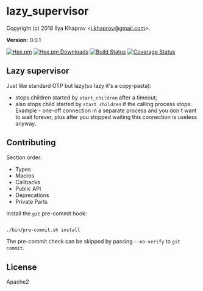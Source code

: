 

# lazy_supervisor #

Copyright (c) 2018 Ilya Khaprov <<i.khaprov@gmail.com>>.

__Version:__ 0.0.1

[![Hex.pm][Hex badge]][Hex link]
[![Hex.pm Downloads][Hex downloads badge]][Hex link]
[![Build Status][Travis badge]][Travis link]
[![Coverage Status][Coveralls badge]][Coveralls link]

## Lazy supervisor

Just like standard OTP but lazy(so lazy it's a copy-pasta):
 - stops children started by `start_children` after a timeout;
 - also stops child started by `start_children` if the calling process stops.
Example - one-off connection in a separate process and you don`t want to wait forever, plus after you
stopped waiting this connection is useless anyway.

## Contributing

Section order:

- Types
- Macros
- Callbacks
- Public API
- Deprecations
- Private Parts

Install the `git` pre-commit hook:

```bash

./bin/pre-commit.sh install

```

The pre-commit check can be skipped by passing `--no-verify` to `git commit`.

## License

Apache2

[Hex badge]: https://img.shields.io/hexpm/v/lazy_supervisor.svg?maxAge=2592000?style=plastic
[Hex link]: https://hex.pm/packages/lazy_supervisor
[Hex downloads badge]: https://img.shields.io/hexpm/dt/lazy_supervisor.svg?maxAge=2592000
[Travis badge]: https://travis-ci.org/deadtrickster/lazy_supervisor.svg?branch=version-3
[Travis link]: https://travis-ci.org/deadtrickster/lazy_supervisor
[Coveralls badge]: https://coveralls.io/repos/github/deadtrickster/lazy_supervisor/badge.svg?branch=master
[Coveralls link]: https://coveralls.io/github/deadtrickster/lazy_supervisor?branch=master
